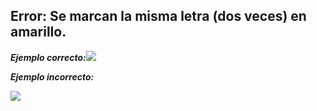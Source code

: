 ## Error: Se marcan la misma letra (dos veces) en amarillo.



***Ejemplo correcto:***![](/home/abel/Escritorio/wordle-python/img/correcto.png)



***Ejemplo incorrecto:***

![](/home/abel/Escritorio/wordle-python/img/incorrecto.png)